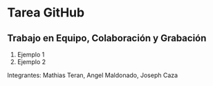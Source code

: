 # Tarea GitHub
## Trabajo en Equipo, Colaboración y Grabación
1. Ejemplo 1
2. Ejemplo 2

Integrantes: Mathias Teran, Angel Maldonado, Joseph Caza
